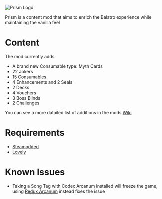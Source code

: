 ![Prism Logo](https://github.com/user-attachments/assets/11ab82a9-2720-4476-bd74-4ee80071d285)

Prism is a content mod that aims to enrich the Balatro experience while maintaining the vanilla feel

# Content

The mod currently adds:
- A brand new Consumable type: Myth Cards
- 22 Jokers
- 15 Consumables
- 4 Enhancements and 2 Seals
- 2 Decks
- 4 Vouchers
- 3 Boss Blinds
- 2 Challenges

You can see a more datailed list of additions in the mods [Wiki](https://balatromods.miraheze.org/wiki/Prism)

# Requirements
- [Steamodded](https://github.com/Steamopollys/Steamodded)
- [Lovely](https://github.com/ethangreen-dev/lovely-injector)

# Known Issues
- Taking a Song Tag with Codex Arcanum installed will freeze the game, using [Redux Arcanum](https://github.com/jumbocarrot0/Redux-Arcanum) instead fixes the issue

